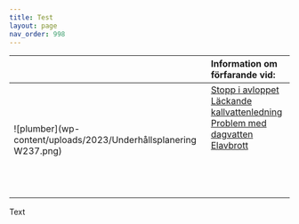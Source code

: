 ```yaml
---
title: Test
layout: page
nav_order: 998
---
```

|  | **Information om förfarande vid:** 
| :-------- | :-------- |
| ![plumber](wp-content/uploads/2023/Underhållsplanering W237.png) | [Stopp i avloppet](https://markdownlivepreview.com/) <br> [ Läckande kallvattenledning](https://markdownlivepreview.com/) <br> [ Problem med dagvatten](https://markdownlivepreview.com/) <br> [ Elavbrott](https://markdownlivepreview.com/) <br><br><br><br><br> |


Text
